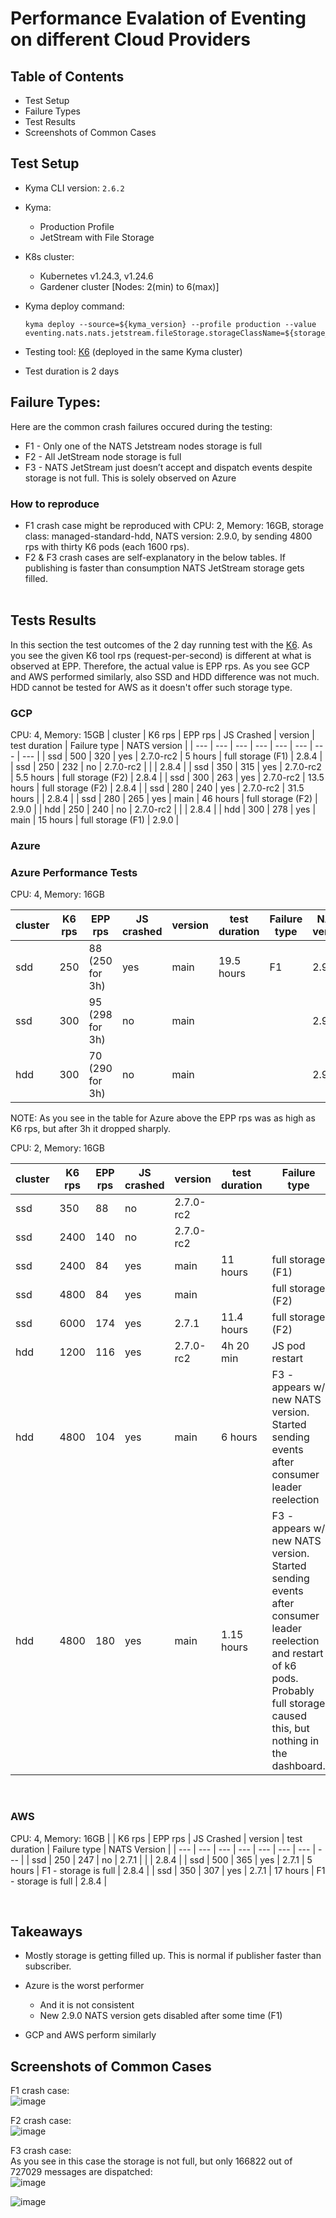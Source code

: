 # Performance Evalation of Eventing on different Cloud Providers

## Table of Contents
- Test Setup
- Failure Types
- Test Results
- Screenshots of Common Cases

## Test Setup
* Kyma CLI version: `2.6.2`
* Kyma: 
  * Production Profile
  * JetStream with File Storage
* K8s cluster:
  * Kubernetes v1.24.3, v1.24.6
  * Gardener cluster [Nodes: 2(min) to 6(max)]

* Kyma deploy command:
    ```
    kyma deploy --source=${kyma_version} --profile production --value eventing.nats.nats.jetstream.fileStorage.storageClassName=${storage_class_name}
    ```
* Testing tool: [K6](https://k6.io/) (deployed in the same Kyma cluster)
* Test duration is 2 days

## Failure Types:
Here are the common crash failures occured during the testing:
- F1  - Only one of the NATS Jetstream nodes storage is full
- F2  - All JetStream node storage is full
- F3  - NATS JetStream just doesn’t accept and dispatch events despite storage is not full. This is solely observed on Azure

### How to reproduce  
* F1 crash case might be reproduced with CPU: 2, Memory: 16GB, storage class: managed-standard-hdd, NATS version: 2.9.0, by sending 4800 rps with thirty K6 pods (each 1600 rps).
* F2 & F3 crash cases are self-explanatory in the below tables. If publishing is faster than consumption NATS JetStream storage gets filled.
<br/><br/>

## Tests Results
In this section the test outcomes of the 2 day running test with the [K6](https://k6.io/). As you see the given K6 tool rps (request-per-second) is different at what is observed at EPP. Therefore, the actual value is EPP rps.
As you see GCP and AWS performed similarly, also SSD and HDD difference was not much. HDD cannot be tested for AWS as it doesn't offer such storage type.
### GCP
CPU: 4, Memory: 15GB
| cluster | K6 rps | EPP rps | JS Crashed | version | test duration | Failure type | NATS version |
| --- | --- | --- | --- | --- | --- | --- | --- |
| ssd | 500 | 320 | yes | 2.7.0-rc2 | 5 hours | full storage (F1) | 2.8.4 |
| ssd | 250 | 232 | no | 2.7.0-rc2 |  |  | 2.8.4 |
| ssd | 350 | 315 | yes | 2.7.0-rc2 | 5.5 hours | full storage (F2) | 2.8.4 |
| ssd | 300 | 263 | yes | 2.7.0-rc2 | 13.5 hours | full storage (F2) | 2.8.4 |
| ssd | 280 | 240 | yes | 2.7.0-rc2 | 31.5 hours |  | 2.8.4 |
| ssd | 280 | 265 | yes | main | 46 hours  | full storage (F2) | 2.9.0 |
| hdd | 250 | 240 | no | 2.7.0-rc2 |  |  | 2.8.4 |
| hdd | 300 | 278 | yes | main | 15 hours | full storage (F1) | 2.9.0 |
<br/>

### Azure
### Azure Performance Tests

CPU: 4, Memory: 16GB

| cluster | K6 rps | EPP rps | JS crashed | version | test duration | Failure type | NATS version |
| --- | --- | --- | --- | --- | --- | --- | --- |
| sdd | 250 | 88 (250 for 3h) | yes | main | 19.5 hours | F1 | 2.9.0 |
| ssd | 300 | 95 (298 for 3h) | no | main |  |  | 2.9.0 |
| hdd | 300 | 70 (290 for 3h) | no | main |  |  | 2.9.0 |

NOTE: As you see in the table for Azure above the EPP rps was as high as K6 rps, but after 3h it dropped sharply.
<br/>

CPU: 2, Memory: 16GB

| cluster | K6 rps | EPP rps | JS crashed | version | test duration | Failure type | NATS version |
| --- | --- | --- | --- | --- | --- | --- | --- |
| ssd | 350 | 88 | no | 2.7.0-rc2 |  |  | 2.8.4 |
| ssd | 2400 | 140 | no | 2.7.0-rc2 |  |  | 2.8.4 |
| ssd | 2400 | 84 | yes | main | 11 hours | full storage (F1) | 2.9.0 |
| ssd | 4800 | 84 | yes | main |  | full storage (F2) | 2.9.0 |
| ssd | 6000 | 174 | yes | 2.7.1 | 11.4 hours | full storage (F2) | 2.8.4 |
| hdd | 1200 | 116 | yes | 2.7.0-rc2 | 4h 20 min | JS pod restart | 2.8.4 |
| hdd | 4800 | 104 | yes | main | 6 hours | F3 - appears w/ new NATS version. Started sending events after consumer leader reelection | 2.9.0 |
| hdd | 4800 | 180 | yes | main | 1.15 hours | F3 - appears w/ new NATS version. Started sending events after consumer leader reelection and restart of k6 pods.                      Probably full storage caused this, but nothing in the dashboard. | 2.9.0 |

<br/>

### AWS
CPU: 4, Memory: 16GB
|  | K6 rps | EPP rps | JS Crashed | version | test duration | Failure type  | NATS Version |
| --- | --- | --- | --- | --- | --- | --- | --- |
| ssd | 250 | 247 | no | 2.7.1 |  |  | 2.8.4 |
| ssd | 500 | 365 | yes | 2.7.1 | 5 hours | F1   -  storage is full | 2.8.4 |
| ssd | 350 | 307 | yes | 2.7.1 | 17 hours | F1   -   storage is full | 2.8.4 |

<br/>

## Takeaways

- Mostly storage is getting filled up. This is normal if publisher faster than subscriber. 
    
- Azure is the worst performer
    - And it is not consistent
    - New 2.9.0 NATS version gets disabled after some time (F1)
    
- GCP and AWS perform similarly


## Screenshots of Common Cases

F1 crash case:  
![image](https://user-images.githubusercontent.com/13185122/196392010-190aa8d5-400d-4f3b-9e91-209e1c0151b7.png)

F2 crash case:  
![image](https://user-images.githubusercontent.com/13185122/196392359-27b39535-c335-4cd6-8882-a85a8c9d549c.png)

F3 crash case:  
As you see in this case the storage is not full, but only 166822 out of 727029 messages are dispatched:  
![image](https://user-images.githubusercontent.com/13185122/196392916-e79b0e5b-410c-4550-a08b-36fb30495fe5.png)

![image](https://user-images.githubusercontent.com/13185122/196393505-3bd743b7-6e1f-406c-80df-53e90e8c2bea.png)




